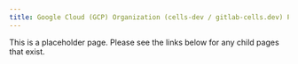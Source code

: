 ```yaml
---
title: Google Cloud (GCP) Organization (cells-dev / gitlab-cells.dev) Projects
---
```


This is a placeholder page. Please see the links below for any child pages that exist.
